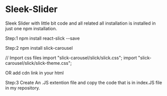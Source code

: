 # Sleek-Slider
Sleek Slider with little bit code and all related all installation is installed in just one npm installation.

Step:1
npm install react-slick --save

Step:2
npm install slick-carousel
 
// Import css files
import "slick-carousel/slick/slick.css";
import "slick-carousel/slick/slick-theme.css";


OR add cdn link in your html
<link rel="stylesheet" type="text/css" charset="UTF-8" href="https://cdnjs.cloudflare.com/ajax/libs/slick-carousel/1.6.0/slick.min.css" />
<link rel="stylesheet" type="text/css" href="https://cdnjs.cloudflare.com/ajax/libs/slick-carousel/1.6.0/slick-theme.min.css" />


Step:3
Create An .JS extention file and copy the code that is in index.JS file in my repository.
